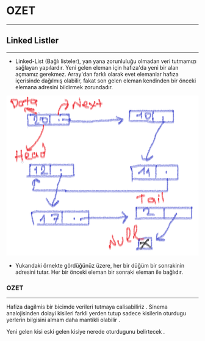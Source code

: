 # OZET
---

## Linked Listler
---
* Linked-List (Bağlı listeler), yan yana zorunluluğu olmadan veri tutmamızı sağlayan yapılardır. Yeni gelen eleman için hafıza'da yeni bir alan açmamız gerekmez. Array'dan farklı olarak evet elemanlar hafıza içerisinde dağılmış olabilir, fakat son gelen eleman kendinden bir önceki elemana adresini bildirmek zorundadır.



![image info](/Images/linked-list.png)

* Yukarıdaki örnekte gördüğünüz üzere, her bir düğüm bir sonrakinin adresini tutar. Her bir önceki eleman bir sonraki eleman ile bağlıdır.


### OZET 
---
Hafiza dagilmis bir bicimde verileri tutmaya calisabiliriz .
Sinema analojisinden dolayi kisileri farkli yerden tutup sadece kisilerin oturdugu yerlerin bilgisini almam daha mantikli olabilir .

Yeni gelen kisi eski gelen kisiye nerede oturdugunu belirtecek .




